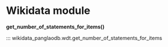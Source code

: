 # Wikidata module

**get_number_of_statements_for_items()**

::: wikidata_panglaodb.wdt.get_number_of_statements_for_items